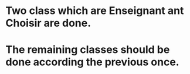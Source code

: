 # Two class which are Enseignant ant Choisir are done.
# The remaining classes should be done according the previous once.
